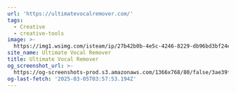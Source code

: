 ```yaml
---
url: 'https://ultimatevocalremover.com/'
tags:
  - Creative
  - creative-tools
image: >-
  https://img1.wsimg.com/isteam/ip/27b42b0b-4e5c-4246-8229-db96bd3bf24e/UVR_v5.6.png
site_name: Ultimate Vocal Remover
title: Ultimate Vocal Remover
og_screenshot_url: >-
  https://og-screenshots-prod.s3.amazonaws.com/1366x768/80/false/3ae39f7831043a8dc43f85c87c0e4e34cc1a3148f6122ac3718291b1c7be6ac1.jpeg
og-last-fetch: '2025-03-05T03:57:53.194Z'
---
```


